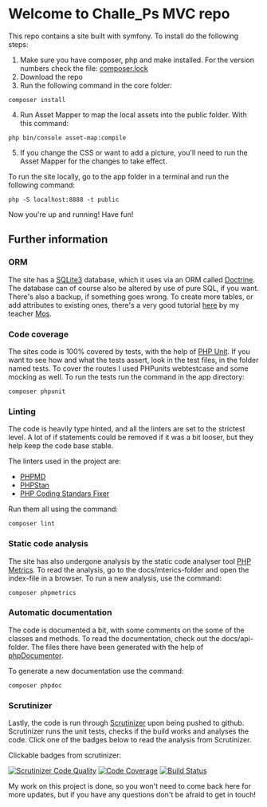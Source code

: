 # Welcome to Challe_Ps MVC repo

This repo contains a site built with symfony.
To install do the following steps:
1. Make sure you have composer, php and make installed. For the version numbers check the file: [composer.lock](symfony/app/composer.lock)
2. Download the repo
3. Run the following command in the core folder:
<pre><code>composer install</code></pre>

4. Run Asset Mapper to map the local assets into the public folder. With this command:
<pre><code>php bin/console asset-map:compile</code></pre>

5. If you change the CSS or want to add a picture, you'll need to run the Asset Mapper for the changes to take effect. 

To run the site locally, go to the app folder in a terminal and run the following command:

    php -S localhost:8888 -t public

Now you're up and running! Have fun!

## Further information
### ORM
The site has a [SQLite3](https://www.sqlite.org/) database, which it uses via an ORM called [Doctrine](https://www.doctrine-project.org/). The database can of course also be altered by use of pure SQL, if you want. There's also a backup, if something goes wrong. To create more tables, or add attributes to existing ones, there's a very good tutorial [here](https://github.com/dbwebb-se/mvc/tree/main/example/symfony-doctrine) by my teacher [Mos](https://github.com/mosbth).

### Code coverage
The sites code is 100% covered by tests, with the help of [PHP Unit](https://phpunit.de/index.html). If you want to see how and what the tests assert, look in the test files, in the folder named tests. To cover the routes I used PHPunits webtestcase and some mocking as well.
To run the tests run the command in the app directory:

    composer phpunit

### Linting
The code is heavily type hinted, and all the linters are set to the strictest level. 
A lot of if statements could be removed if it was a bit looser, but they help keep the code base
stable.

The linters used in the project are: 
* [PHPMD](https://phpmd.org/)
* [PHPStan](https://phpstan.org/)
* [PHP Coding Standars Fixer](https://github.com/PHP-CS-Fixer/PHP-CS-Fixer)

Run them all using the command:

    composer lint

### Static code analysis
The site has also undergone analysis by the static code analyser tool [PHP Metrics](https://phpmetrics.org/). To read the analysis, go to the docs/mterics-folder and open the index-file in a browser. To run a new analysis, use the command:

    composer phpmetrics

### Automatic documentation
The code is documented a bit, with some comments on the some of the classes and methods. To read the documentation, check out the docs/api-folder. The files there have been generated with the help of [phpDocumentor](https://www.phpdoc.org/).

To generate a new documentation use the command:

    composer phpdoc

### Scrutinizer
Lastly, the code is run through [Scrutinizer](https://scrutinizer-ci.com/) upon being pushed to github. Scrutinizer runs the unit tests, checks if the build works and analyses the code. Click one of the badges below to read the analysis from Scrutinizer.

Clickable badges from scrutinizer:

[![Scrutinizer Code Quality](https://scrutinizer-ci.com/g/Challe-P/mvc/badges/quality-score.png?b=main)](https://scrutinizer-ci.com/g/Challe-P/mvc/?branch=main)
[![Code Coverage](https://scrutinizer-ci.com/g/Challe-P/mvc/badges/coverage.png?b=main)](https://scrutinizer-ci.com/g/Challe-P/mvc/?branch=main)
[![Build Status](https://scrutinizer-ci.com/g/Challe-P/mvc/badges/build.png?b=main)](https://scrutinizer-ci.com/g/Challe-P/mvc/build-status/main)

My work on this project is done, so you won't need to come back here for more updates, but if you have any questions don't be afraid to get in touch!

